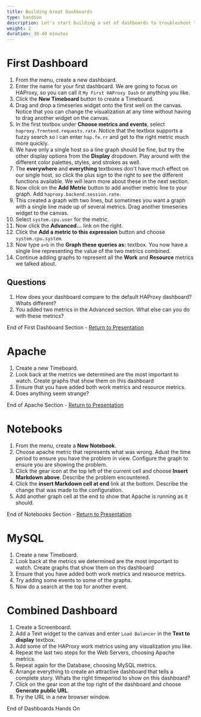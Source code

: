 ```yaml
---
title: Building Great Dashboards
type: handson
description: Let's start building a set of dashboards to troubleshoot the test environment
weight: 2
duration: 30-40 minutes
---
```


# First Dashboard

1.  From the menu, create a new dashboard.
1.  Enter the name for your first dashboard. We are going to focus on HAProxy, so you can call it `My First HAProxy Dash` or anything you like.
1.  Click the **New Timeboard** button to create a Timeboard.
1.  Drag and drop a timeseries widget onto the first well on the canvas. Notice that you can change the visualization at any time without having to drag another widget on the canvas.
1.  In the first textbox under **Choose metrics and events**, select `haproxy.frontend.requests.rate`. Notice that the textbox supports a fuzzy search so i can enter `hap.fe.rr` and get to the right metric much more quickly.
1.  We have only a single host so a line graph should be fine, but try the other display options from the **Display** dropdown. Play around with the different color palettes, styles, and strokes as well.
1.  The **everywhere** and **everything** textboxes don't have much effect on our single host, so click the plus sign to the right to see the different functions available. We will learn more about these in the next section.
1.  Now click on the **Add Metric** button to add another metric line to your graph. Add `haproxy.backend.session.rate`.
1.  This created a graph with two lines, but sometimes you want a graph with a single line made up of several metrics. Drag another timeseries widget to the canvas.
1.  Select `system.cpu.user` for the metric.
1.  Now click the **Advanced...** link on the right.
1.  Click the **Add a metric to this expression** button and choose `system.cpu.system`.
1.  Now type `a+b` in the **Graph these queries as:** textbox. You now have a single line representing the value of the two metrics combined.
1.  Continue adding graphs to represent all the **Work** and **Resource** metrics we talked about.

## Questions

1.  How does your dashboard compare to the default HAProxy dashboard? Whats different?
1.  You added two metrics in the Advanced section. What else can you do with these metrics?


End of First Dashboard Section - [Return to Presentation](../../preso/buildinggreatdashboards/#/6)

# Apache

1.  Create a new Timeboard.
1.  Look back at the metrics we determined are the most important to watch. Create graphs that show them on this dashboard
1.  Ensure that you have added both work metrics and resource metrics.
1.  Does anything seem strange?

End of Apache Section - [Return to Presentation](../../preso/buildinggreatdashboards/#/8)

# Notebooks

1.  From the menu, create a **New Notebook**.
1.  Choose apache metric that represents what was wrong. Adust the time period to ensure you have the problem in view. Configure the graph to ensure you are showing the problem.
1.  Click the gear icon at the top left of the current cell and choose **Insert Markdown above**. Describe the problem encountered.
2.  Click the **insert Markdown cell at end** link at the bottom. Describe the change that was made to the configuration.
3.  Add another graph cell at the end to show that Apache is running as it should.

End of Notebooks Section - [Return to Presentation](../../preso/buildinggreatdashboards/#/9/3)

# MySQL

1.  Create a new Timeboard.
1.  Look back at the metrics we determined are the most important to watch. Create graphs that show them on this dashboard
1.  Ensure that you have added both work metrics and resource metrics.
2.  Try adding some events to some of the graphs.
3.  Now do a search at the top for another event.

# Combined Dashboard

1.  Create a Screenboard.
2.  Add a Text widget to the canvas and enter `Load Balancer` in the **Text to display** textbox.
3.  Add some of the HAProxy work metrics using any visualization you like.
4.  Repeat the last two steps for the Web Servers, choosing Apache metrics.
5.  Repeat again for the Database, choosing MySQL metrics.
6.  Arrange everything to create an attractive dashboard that tells a complete story. Whats the right timeperiod to show on this dashboard?
7.  Click on the gear icon at the top right of the dashboard and choose **Generate public URL**.
8.  Try the URL in a new browser window.

End of Dashboards Hands On
